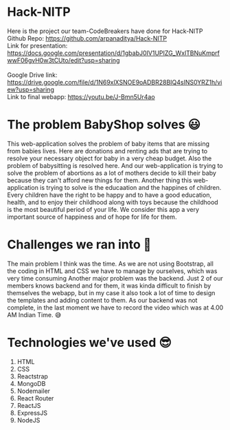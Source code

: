# Hack-NITP
Here is the project our team-CodeBreakers have done for Hack-NITP <br>
Github Repo: https://github.com/arpanaditya/Hack-NITP <br>
Link for presentation: https://docs.google.com/presentation/d/1gbabJ0IV1UPIZG_WxlTBNuKmprfwwF06gvH0w3tCUto/edit?usp=sharing <br>      
Google Drive link: https://drive.google.com/file/d/1N69xlXSNOE9oADBR28BIQ4sINS0YRZ1h/view?usp=sharing <br>
Link to final webapp: https://youtu.be/J-Bmn5Ur4ao

# The problem BabyShop solves :smiley:
This web-application solves the problem of baby items that are missing from babies lives. Here are donations and renting ads that are trying to resolve your necessary object for baby in a very cheap budget. Also the problem of babysitting is resolved here. And our web-application is trying to solve the problem of abortions as a lot of mothers decide to kill their baby because they can't afford new things for them. Another thing this web-application is trying to solve is the educaation and the happines of children. Every children have the right to be happy and to have a good education, health, and to enjoy their childhood along with toys because the childhood is the most beautiful period of your life. We consider this app a very important source of happiness and of hope for life for them.

# Challenges we ran into :slightly_smiling_face:
The main problem I think was the time. As we are not using Bootstrap, all the coding in HTML and CSS we have to manage by ourselves, which was very time consuming Another major problem was the backend. Just 2 of our members knows backend and for them, it was kinda difficult to finish by themselves the webapp, but in my case it also took a lot of time to design the templates and adding content to them. As our backend was not complete, in the last moment we have to record the video which was at 4.00 AM Indian Time. :sweat_smile:

# Technologies we've used :sunglasses:
1. HTML
2. CSS
3. Reactstrap
4. MongoDB
5. Nodemailer
6. React Router
7. ReactJS
8. ExpressJS
9. NodeJS
